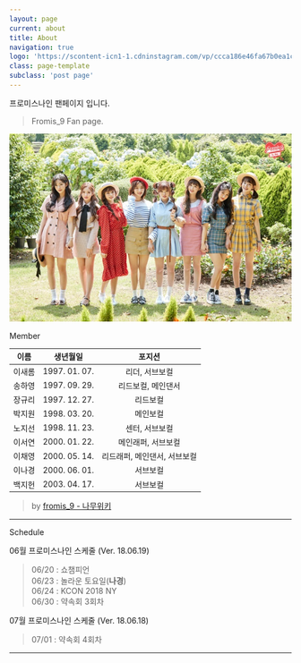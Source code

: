```yaml
---
layout: page
current: about
title: About
navigation: true
logo: 'https://scontent-icn1-1.cdninstagram.com/vp/ccca186e46fa67b0ea1c496d75613a44/5BADCF1E/t51.2885-15/s640x640/sh0.08/e35/29402618_1824671504223049_4964527464513536000_n.jpg'
class: page-template
subclass: 'post page'
---
```


프로미스나인 팬페이지 입니다.
> Fromis_9 Fan page.

![fromis_cafe](/assets/images/tag/fromis_9_Official-Photo.jpg)

Member

| 이름 | 생년월일 | 포지션 |
| :--------: | :--------: | :--------: |
| 이새롬 | 1997. 01. 07. | 리더, 서브보컬 |
| 송하영 | 1997. 09. 29. | 리드보컬, 메인댄서 |
| 장규리 | 1997. 12. 27. | 리드보컬 |
| 박지원 | 1998. 03. 20. | 메인보컬 |
| 노지선 | 1998. 11. 23. | 센터, 서브보컬 |
| 이서연 | 2000. 01. 22. | 메인래퍼, 서브보컬 |
| 이채영 | 2000. 05. 14. | 리드래퍼, 메인댄서, 서브보컬 |
| 이나경 | 2000. 06. 01. | 서브보컬 |
| 백지헌 | 2003. 04. 17. | 서브보컬 |

> by [fromis_9 - 나무위키](https://namu.wiki/w/fromis_9#s-3)

---

Schedule

06월 프로미스나인 스케줄 (Ver. 18.06.19)

> 06/20 : 쇼챔피언  
06/23 : 놀라운 토요일(**나경**)  
06/24 : KCON 2018 NY  
06/30 : 약속회 3회차  

07월 프로미스나인 스케줄 (Ver. 18.06.18)

> 07/01 : 약속회 4회차

---
